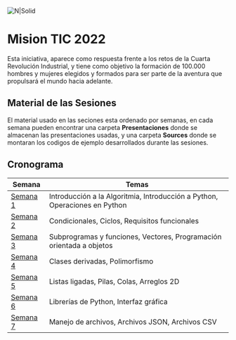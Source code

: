 ![N|Solid](https://misiontic2022.mintic.gov.co/mtv2/assets/assets/images/logo-mision.png)
# Mision TIC 2022
Esta iniciativa, aparece como respuesta frente a los retos de la Cuarta Revolución Industrial, y tiene como objetivo la formación de 100.000 hombres y mujeres elegidos y formados para ser parte de la aventura que propulsará el mundo hacia adelante.

## Material de las Sesiones

El material usado en las seciones esta ordenado por semanas, en cada semana pueden encontrar una carpeta **Presentaciones** donde se almacenan las presentaciones usadas, y una carpeta **Sources** donde se montaran los codigos de ejemplo desarrollados durante las sesiones.

## Cronograma
| Semana | Temas |
| ------ | ------ |
| [Semana 1](Semana1) | Introducción a la Algoritmia, Introducción a Python, Operaciones en Python|
| [Semana 2](Semana2/)| Condicionales, Ciclos, Requisitos funcionales |
| [Semana 3](Semana3/) | Subprogramas y funciones, Vectores, Programación orientada a objetos|
| [Semana 4](Semana4/) | Clases derivadas, Polimorfismo |
| [Semana 5](Semana5/) | Listas ligadas, Pilas, Colas, Arreglos 2D|
| [Semana 6](Semana6/) | Librerías de Python, Interfaz gráfica|
| [Semana 7](Semana7/) | Manejo de archivos, Archivos JSON, Archivos CSV |
